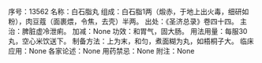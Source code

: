 序号：13562
名称：白石脂丸
组成：白石脂1两（煅赤，于地上出火毒，细研如粉），肉豆蔻（面裹煨，令焦，去壳）半两。
出处：《圣济总录》卷四十四。
主治：脾脏虚冷泄痢。
加减：None
功效：和胃气，固大肠。
用法用量：每服30丸，空心米饮送下。
制备方法：上为末，和匀，煮面糊为丸，如梧桐子大。
临床应用：None
各家论述：None
用药禁忌：None
附注：None
